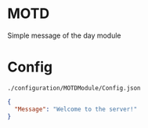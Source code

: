 # MOTD

Simple message of the day module

# Config

`./configuration/MOTDModule/Config.json`

```json
{
  "Message": "Welcome to the server!"
}
```